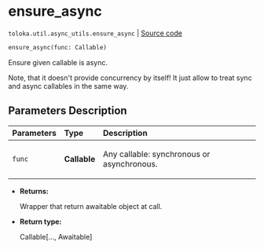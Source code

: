 # ensure_async
`toloka.util.async_utils.ensure_async` | [Source code](https://github.com/Toloka/toloka-kit/blob/v1.1.2/src/util/async_utils.py#L76)

```python
ensure_async(func: Callable)
```

Ensure given callable is async.


Note, that it doesn't provide concurrency by itself!
It just allow to treat sync and async callables in the same way.

## Parameters Description

| Parameters | Type | Description |
| :----------| :----| :-----------|
`func`|**Callable**|<p>Any callable: synchronous or asynchronous.</p>

* **Returns:**

  Wrapper that return awaitable object at call.

* **Return type:**

  Callable\[..., Awaitable\]
